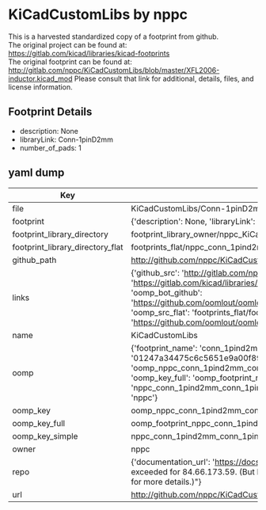 # KiCadCustomLibs by nppc  
This is a harvested standardized copy of a footprint from github.  
The original project can be found at:  
https://gitlab.com/kicad/libraries/kicad-footprints  
The original footprint can be found at:
http://gitlab.com/nppc/KiCadCustomLibs/blob/master/XFL2006-inductor.kicad_mod
Please consult that link for additional, details, files, and license information.  
## Footprint Details
* description: None  
* libraryLink: Conn-1pinD2mm  
* number_of_pads: 1  
## yaml dump  
| Key | Value |  
| --- | --- |  
| file | KiCadCustomLibs/Conn-1pinD2mm.kicad_mod |  
| footprint | {'description': None, 'libraryLink': 'Conn-1pinD2mm', 'number_of_pads': 1} |  
| footprint_library_directory | footprint_library_owner/nppc_KiCadCustomLibs |  
| footprint_library_directory_flat | footprints_flat/nppc_conn_1pind2mm_conn_1pind2mm/working |  
| github_path | http://github.com/nppc/KiCadCustomLibs/blob/master/Conn-1pinD2mm.kicad_mod |  
| links | {'github_src': 'http://gitlab.com/nppc/KiCadCustomLibs/blob/master/XFL2006-inductor.kicad_mod', 'github_src_repo': 'https://gitlab.com/kicad/libraries/kicad-footprints', 'oomp_bot': 'footprints/nppc_conn_1pind2mm_conn_1pind2mm/working', 'oomp_bot_github': 'https://github.com/oomlout/oomlout_oomp_footprint_bot/tree/main/footprints/nppc_conn_1pind2mm_conn_1pind2mm/working', 'oomp_src_flat': 'footprints_flat/footprints_flat/nppc_conn_1pind2mm_conn_1pind2mm/working', 'oomp_src_flat_github': 'https://github.com/oomlout/oomlout_oomp_footprint_src/tree/main/footprints_flat/nppc_conn_1pind2mm_conn_1pind2mm/working'} |  
| name | KiCadCustomLibs |  
| oomp | {'footprint_name': 'conn_1pind2mm', 'library_name': 'conn_1pind2mm_kicad_mod', 'md5': '01247a34475c6c5651e9a00f895d45e0', 'md5_10': '01247a3447', 'md5_5': '01247', 'md5_6': '01247a', 'oomp_key': 'oomp_nppc_conn_1pind2mm_conn_1pind2mm', 'oomp_key_extra': 'oomp_footprint_nppc_conn_1pind2mm_conn_1pind2mm', 'oomp_key_full': 'oomp_footprint_nppc_conn_1pind2mm_conn_1pind2mm_01247a', 'oomp_key_simple': 'nppc_conn_1pind2mm_conn_1pind2mm', 'original_filename': 'KiCadCustomLibs/Conn-1pinD2mm.kicad_mod', 'owner_name': 'nppc'} |  
| oomp_key | oomp_nppc_conn_1pind2mm_conn_1pind2mm |  
| oomp_key_full | oomp_footprint_nppc_conn_1pind2mm_conn_1pind2mm |  
| oomp_key_simple | nppc_conn_1pind2mm_conn_1pind2mm |  
| owner | nppc |  
| repo | {'documentation_url': 'https://docs.github.com/rest/overview/resources-in-the-rest-api#rate-limiting', 'message': "API rate limit exceeded for 84.66.173.59. (But here's the good news: Authenticated requests get a higher rate limit. Check out the documentation for more details.)"} |  
| url | http://github.com/nppc/KiCadCustomLibs |  

